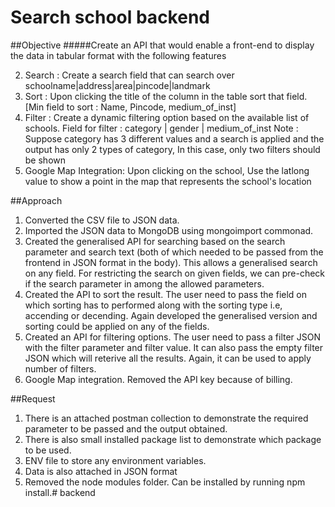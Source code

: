 # Search school backend
##Objective
#####Create an API that would enable a front-end to display the data in tabular format with the following features
   
2. Search : Create a search field that can search over schoolname|address|area|pincode|landmark
3. Sort : Upon clicking the title of the column in the table sort that field. [Min field to sort : Name, Pincode, medium_of_inst]
4. Filter : Create a dynamic filtering option based on the available list of schools.
           Field for filter : category | gender | medium_of_inst
           Note : Suppose category has 3 different values and a search is applied and the output has only 2 types of category,
                   In this case, only two filters should be shown
5. Google Map Integration: Upon clicking on the school, Use the latlong value to show a point in the map that represents the school's location

##Approach
1. Converted the CSV file to JSON data.
2. Imported the JSON data to MongoDB using mongoimport commonad.
3. Created the generalised API for searching based on the search parameter and search text (both of which needed to be passed from the frontend in JSON format in the body). This allows a generalised search on any field. For restricting the search on given fields, we can pre-check if the search parameter in among the allowed parameters.   
4. Created the API to sort the result. The user need to pass the field on which sorting has to performed along with the sorting type i.e, accending or decending. Again developed the generalised version and sorting could be applied on any of the fields. 
5. Created an API for filtering options. The user need to pass a filter JSON with the filter parameter and filter value. It can also pass the empty filter JSON which will reterive all the results. Again, it can be used to apply number of filters.
6. Google Map integration. Removed the API key because of billing. 

##Request
1. There is an attached postman collection to demonstrate the required parameter to be passed and the output obtained.
2. There is also small installed package list to demonstrate which package to be used.
3. ENV file to store any environment variables. 
4. Data is also attached in JSON format
5. Removed the node modules folder. Can be installed by running npm install.# backend

